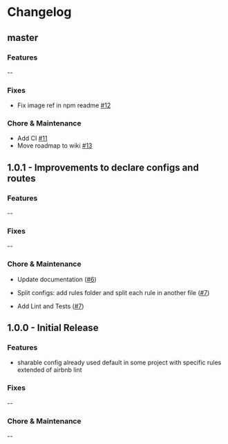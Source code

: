 # Changelog

## master

### Features

--

### Fixes

- Fix image ref in npm readme [#12](https://github.com/quintoandar/eslint-config-quintoandar/pull/12)

### Chore & Maintenance

- Add CI [#11](https://github.com/quintoandar/eslint-config-quintoandar/pull/11)
- Move roadmap to wiki [#13](https://github.com/quintoandar/eslint-config-quintoandar/pull/13)

## 1.0.1 - Improvements to declare configs and routes

### Features

--

### Fixes

--

### Chore & Maintenance

- Update documentation ([#6](https://github.com/quintoandar/eslint-config-quintoandar/pull/6))

- Split configs: add rules folder and split each rule in another file ([#7](https://github.com/quintoandar/eslint-config-quintoandar/pull/7))

- Add Lint and Tests ([#7](https://github.com/quintoandar/eslint-config-quintoandar/pull/7))

## 1.0.0 - Initial Release

### Features

- sharable config already used default in some project with specific rules extended of airbnb lint

### Fixes

--

### Chore & Maintenance

--
